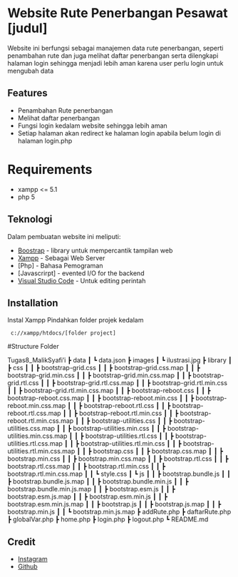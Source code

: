 # Website Rute Penerbangan Pesawat [judul]
Website ini berfungsi sebagai manajemen data rute penerbangan, seperti penambahan rute dan juga melihat daftar penerbangan serta dilengkapi halaman login sehingga menjadi lebih aman karena user perlu login untuk mengubah data

## Features
- Penambahan Rute penerbangan
- Melihat daftar penerbangan
- Fungsi login kedalam website sehingga lebih aman
- Setiap halaman akan redirect ke halaman login apabila belum login di halaman login.php 

# Requirements 
- xampp <= 5.1
- php 5  

## Teknologi
Dalam pembuatan website ini meliputi:
- [Boostrap](https://github.com/ColorlibHQ/AdminLTE) - library untuk mempercantik tampilan web
- [Xampp](https://www.apachefriends.org/download_success.html) - Sebagai Web Server
- [Php] - Bahasa Pemograman
- [Javascrirpt] - evented I/O for the backend
- [Visual Studio Code](https://code.visualstudio.com/) - Untuk editing perintah

## Installation
Instal Xampp 
Pindahkan folder projek kedalam
```
 c://xampp/htdocs/[folder project]
```
#Structure Folder

Tugas8_MalikSyafi’i
┣ data
┃ ┗ data.json
┣ images
┃ ┗ ilustrasi.jpg
┣ library
┃ ┣ css
┃ ┃ ┣ bootstrap-grid.css
┃ ┃ ┣ bootstrap-grid.css.map
┃ ┃ ┣ bootstrap-grid.min.css
┃ ┃ ┣ bootstrap-grid.min.css.map
┃ ┃ ┣ bootstrap-grid.rtl.css
┃ ┃ ┣ bootstrap-grid.rtl.css.map
┃ ┃ ┣ bootstrap-grid.rtl.min.css
┃ ┃ ┣ bootstrap-grid.rtl.min.css.map
┃ ┃ ┣ bootstrap-reboot.css
┃ ┃ ┣ bootstrap-reboot.css.map
┃ ┃ ┣ bootstrap-reboot.min.css
┃ ┃ ┣ bootstrap-reboot.min.css.map
┃ ┃ ┣ bootstrap-reboot.rtl.css
┃ ┃ ┣ bootstrap-reboot.rtl.css.map
┃ ┃ ┣ bootstrap-reboot.rtl.min.css
┃ ┃ ┣ bootstrap-reboot.rtl.min.css.map
┃ ┃ ┣ bootstrap-utilities.css
┃ ┃ ┣ bootstrap-utilities.css.map
┃ ┃ ┣ bootstrap-utilities.min.css
┃ ┃ ┣ bootstrap-utilities.min.css.map
┃ ┃ ┣ bootstrap-utilities.rtl.css
┃ ┃ ┣ bootstrap-utilities.rtl.css.map
┃ ┃ ┣ bootstrap-utilities.rtl.min.css
┃ ┃ ┣ bootstrap-utilities.rtl.min.css.map
┃ ┃ ┣ bootstrap.css
┃ ┃ ┣ bootstrap.css.map
┃ ┃ ┣ bootstrap.min.css
┃ ┃ ┣ bootstrap.min.css.map
┃ ┃ ┣ bootstrap.rtl.css
┃ ┃ ┣ bootstrap.rtl.css.map
┃ ┃ ┣ bootstrap.rtl.min.css
┃ ┃ ┣ bootstrap.rtl.min.css.map
┃ ┃ ┗ style.css
┃ ┗ js
┃ ┃ ┣ bootstrap.bundle.js
┃ ┃ ┣ bootstrap.bundle.js.map
┃ ┃ ┣ bootstrap.bundle.min.js
┃ ┃ ┣ bootstrap.bundle.min.js.map
┃ ┃ ┣ bootstrap.esm.js
┃ ┃ ┣ bootstrap.esm.js.map
┃ ┃ ┣ bootstrap.esm.min.js
┃ ┃ ┣ bootstrap.esm.min.js.map
┃ ┃ ┣ bootstrap.js
┃ ┃ ┣ bootstrap.js.map
┃ ┃ ┣ bootstrap.min.js
┃ ┃ ┗ bootstrap.min.js.map
┣ addRute.php
┣ daftarRute.php
┣ globalVar.php
┣ home.php
┣ login.php
┣ logout.php
┗ README.md
 
## Credit
- [Instagram](https://instagram.com/maalliks?utm_source=qr&igshid=NGExMmI2YTkyZg%3D%3D)
- [Github](https://github.com/maliks1) 
